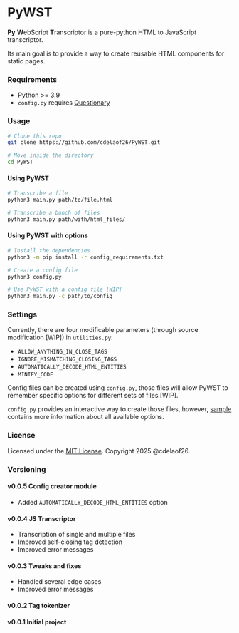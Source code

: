 # PyWST

**Py** **W**ebScript **T**ranscriptor is a 
pure-python HTML to JavaScript transcriptor.

Its main goal is to provide a way to create 
reusable HTML components for static pages.

### Requirements

- Python >= 3.9
- `config.py` requires [Questionary](https://github.com/tmbo/questionary.git)

### Usage

```bash
# Clone this repo
git clone https://github.com/cdelaof26/PyWST.git

# Move inside the directory
cd PyWST
```

#### Using PyWST

```bash
# Transcribe a file
python3 main.py path/to/file.html

# Transcribe a bunch of files
python3 main.py path/with/html_files/
```

#### Using PyWST with options

```bash
# Install the dependencies
python3 -m pip install -r config_requirements.txt

# Create a config file
python3 config.py

# Use PyWST with a config file [WIP]
python3 main.py -c path/to/config
```

### Settings

Currently, there are four modificable parameters 
(through source modification [WIP]) in `utilities.py`:
- `ALLOW_ANYTHING_IN_CLOSE_TAGS`
- `IGNORE_MISMATCHING_CLOSING_TAGS`
- `AUTOMATICALLY_DECODE_HTML_ENTITIES`
- `MINIFY_CODE`

Config files can be created using `config.py`, 
those files will allow PyWST to remember specific 
options for different sets of files [WIP].

`config.py` provides an interactive way to create 
those files, however, [sample](sample) contains more
information about all available options.

### License

Licensed under the [MIT License](LICENSE). Copyright 2025 @cdelaof26.

### Versioning

#### v0.0.5 Config creator module
- Added `AUTOMATICALLY_DECODE_HTML_ENTITIES` option

#### v0.0.4 JS Transcriptor
- Transcription of single and multiple files
- Improved self-closing tag detection
- Improved error messages

#### v0.0.3 Tweaks and fixes
- Handled several edge cases
- Improved error messages

#### v0.0.2 Tag tokenizer

#### v0.0.1 Initial project
